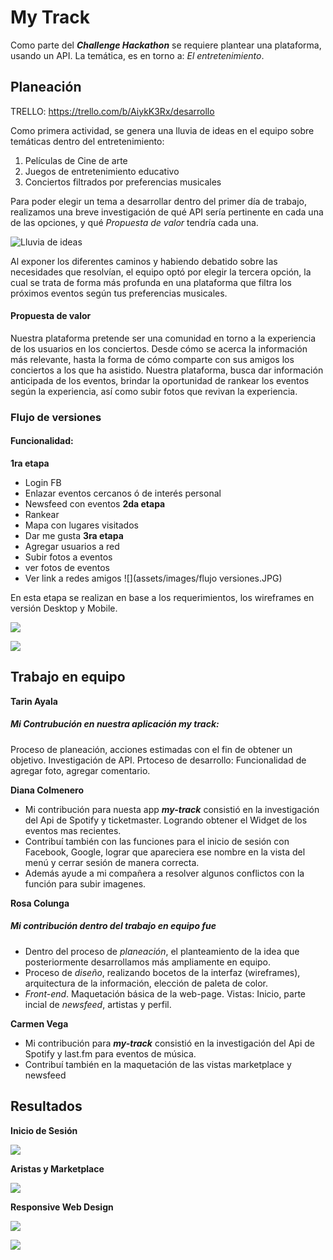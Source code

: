 # My Track
Como parte del **_Challenge Hackathon_** se requiere plantear una plataforma, usando un API. La temática, es en torno a: *El entretenimiento*.

## Planeación

TRELLO: https://trello.com/b/AiykK3Rx/desarrollo

Como primera actividad, se genera una lluvia de ideas en el equipo sobre temáticas dentro del entretenimiento:

1. Películas de Cine de arte
2. Juegos de entretenimiento educativo
3. Conciertos filtrados por preferencias musicales

Para poder elegir un tema a desarrollar dentro del primer día de trabajo, realizamos una breve investigación de qué API sería pertinente en cada una de las opciones, y qué *Propuesta de valor* tendría cada una.



![Lluvia de ideas](assets/images/ideas.JPG)

Al exponer los diferentes caminos y habiendo debatido sobre las necesidades que resolvían, el equipo optó por elegir la tercera opción, la cual se trata de forma más profunda en una plataforma que filtra los próximos eventos según tus preferencias musicales.


#### Propuesta de valor
Nuestra plataforma pretende ser una comunidad en torno a la experiencia de los usuarios en los conciertos. Desde cómo se acerca la información más relevante, hasta la forma de cómo comparte con sus amigos los conciertos a los que ha asistido.
Nuestra plataforma, busca dar información anticipada de los eventos, brindar la oportunidad de rankear los eventos según la experiencia, así como subir fotos que revivan la experiencia.


### Flujo de versiones

#### Funcionalidad:
**1ra etapa**
- Login FB
- Enlazar eventos cercanos ó de interés personal
- Newsfeed con eventos
**2da etapa**
- Rankear
- Mapa con lugares visitados
- Dar me gusta
**3ra etapa**
- Agregar usuarios a red
- Subir fotos a eventos
- ver  fotos de eventos
- Ver link a redes amigos
![](assets/images/flujo versiones.JPG)

En esta etapa se realizan en base a los requerimientos, los wireframes en versión Desktop y Mobile.

![](assets/images/desktop-sketch.JPG)

![](assets/images/mobile-sketch.JPG)

## Trabajo en equipo

**Tarin Ayala**
#####  Mi Contrubución en nuestra aplicación my track:
Proceso de planeación, acciones estimadas con el fin de obtener un objetivo.
Investigación de API.
Prtoceso de desarrollo: Funcionalidad de agregar foto, agregar comentario.

**Diana Colmenero**
- Mi contribución para nuesta app ***my-track*** consistió en la investigación del Api de Spotify y ticketmaster. Logrando obtener el Widget de los eventos mas recientes.
- Contribuí también con las funciones para el inicio de sesión con Facebook, Google, lograr que apareciera ese nombre en la vista del menú y cerrar sesión de manera correcta.
- Además ayude a mi compañera a resolver algunos conflictos con la función para subir imagenes.

**Rosa Colunga**
##### Mi contribución dentro del trabajo en equipo fue
- Dentro del proceso de *planeación*, el planteamiento de la idea que posteriormente desarrollamos más ampliamente en equipo.
- Proceso de *diseño*, realizando bocetos de la interfaz (wireframes), arquitectura de la información, elección de paleta de color.
- *Front-end*. Maquetación básica de la web-page. Vistas: Inicio, parte incial de *newsfeed*, artistas y perfil.

**Carmen Vega**
- Mi contribución para ***my-track*** consistió en la investigación del Api de Spotify y last.fm para eventos de música.
- Contribuí también en la maquetación de las vistas marketplace y newsfeed

## Resultados

**Inicio de Sesión**

![](assets/images/inicio-mt.gif)

**Aristas y Marketplace**

![](assets/images/artists-mt.gif)

**Responsive Web Design**

![](assets/images/desktop-mt.JPG)

![](assets/images/mob-mt.JPG)

